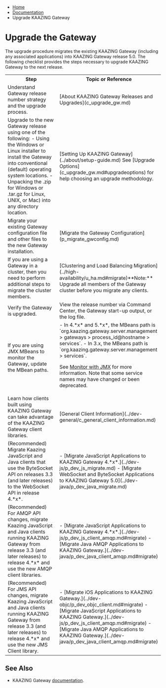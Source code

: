-   [Home](../../index.md)
-   [Documentation](../index.md)
-   Upgrade KAAZING Gateway

Upgrade the Gateway
============================================

The upgrade procedure migrates the existing KAAZING Gateway (including any associated applications) into KAAZING Gateway release 5.0. The following checklist provides the steps necessary to upgrade KAAZING Gateway to the next release.

<table class="checklist">
<tr>
<th scope="col" width="408">
Step
</th>
<th width="333" scope="col">
Topic or Reference
</th>
</tr>

<tr>
<td>
Understand Gateway release number strategy and the upgrade process.
</td>
<td>
[About KAAZING Gateway Releases and Upgrades](c_upgrade_gw.md)
</td>
</tr>

<tr>
<td>
Upgrade to the new Gateway release  using one of the following:
-   Using the Windows or Linux installer to install the Gateway into conventional (default) operating system locations.
-   Unpacking the .zip for Windows or .tar.gz for Linux, UNIX, or Mac) into any directory location.


</td>
<td>
[Setting Up KAAZING Gateway](../about/setup-guide.md) See [Upgrade Options](c_upgrade_gw.md#upgradeoptions) for help choosing an upgrade methodology.
</td>
</tr>
<tr>
<td>
Migrate your existing Gateway configuration file and other files to the new Gateway installation.
</td>
<td>
[Migrate the Gateway Configuration](p_migrate_gwconfig.md)
</td>
</tr>
<tr>
<td>
If you are using a Gateway in a cluster, then you need to perform additional steps to migrate the cluster members.
</td>
<td>
[Clustering and Load Balancing Migration](../high-availability/u_ha.md#migrate)**Note:** Upgrade all members of the Gateway cluster before you migrate any clients.
</td>
</tr>
<tr>
<td>
Verify the Gateway is upgraded.
</td>
<td>
View the release number via Command Center, the Gateway start-up output, or the log file.
</td>
</tr>
<tr>
<td>
If you are using JMX MBeans to monitor the Gateway, update the MBean paths.
</td>
<td>
-   In 4.*x* and 5.*x*, the MBeans path is `org.kaazing.gateway.server.management > gateways > process_id@hostname > services`.
-   In 3.x, the MBeans path is `org.kaazing.gateway.server.management > services`.

See [Monitor with JMX](../management/p_monitor_jmx.md) for more information. Note that some service names may have changed or been deprecated.
</td>
</tr>
<tr>
<td>
Learn how clients built using KAAZING Gateway can take advantage of the KAAZING Gateway client libraries.
</td>
<td>
[General Client Information](../dev-general/c_general_client_information.md)
</td>
</tr>
<tr>
<td>
(Recommended) Migrate Kaazing JavaScript and Java clients that use the ByteSocket API on releases 3.3 (and later releases) to the WebSocket API in release 4.*x*.
</td>
<td>
-   [Migrate JavaScript Applications to KAAZING Gateway 4.*x*.](../dev-js/p_dev_js_migrate.md)
-   [Migrate WebSocket and ByteSocket Applications to KAAZING Gateway 5.0](../dev-java/p_dev_java_migrate.md)

</td>
</tr>
<tr>
<td>
(Recommended) For AMQP API changes, migrate Kaazing JavaScript and Java clients running KAAZING Gateway from release 3.3 (and later releases) to release 4.*x* and use the new AMQP client libraries.
</td>
<td>
-   [Migrate JavaScript Applications to KAAZING Gateway 4.*x*.](../dev-js/p_dev_js_client_amqp.md#migrate)
-   [Migrate Java AMQP Applications to KAAZING Gateway.](../dev-java/p_dev_java_client_amqp.md#migrate)

</td>
</tr>

<tr>
<td>
(Recommended) For JMS API changes, migrate Kaazing JavaScript and Java clients running KAAZING Gateway from release 3.3 (and later releases) to release 4.*x* and use the new JMS Client library.
</td>
<td>
-   [Migrate iOS Applications to KAAZING Gateway.](../dev-objc/p_dev_objc_client.md#migrate)
-   [Migrate JavaScript Applications to KAAZING Gateway.](../dev-js/p_dev_js_client_amqp.md#migrate)
-   [Migrate Java AMQP Applications to KAAZING Gateway.](../dev-java/p_dev_java_client_amqp.md#migrate)

</td>
</tr>

</table>

<a name="seealso"></a>See Also
------------------------------

-   KAAZING Gateway [documentation](../index.md).




